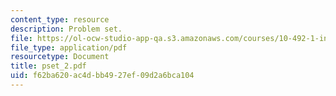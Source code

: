 ```yaml
---
content_type: resource
description: Problem set.
file: https://ol-ocw-studio-app-qa.s3.amazonaws.com/courses/10-492-1-integrated-chemical-engineering-topics-i-process-control-by-design-fall-2004/f62ba620ac4dbb4927ef09d2a6bca104_pset_2.pdf
file_type: application/pdf
resourcetype: Document
title: pset_2.pdf
uid: f62ba620-ac4d-bb49-27ef-09d2a6bca104
---
```

